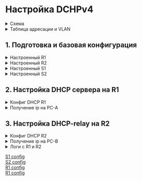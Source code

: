 # Настройка DCHPv4


<details> <summary>Схема</summary>
  
![изображение](https://user-images.githubusercontent.com/80280218/116880159-58010d80-ac2a-11eb-8fc2-fb5dee483897.png)
  
</details>

<details> <summary>Таблица адресации и VLAN</summary>
  
Подсеть A: 192.168.1.0/26 255.255.255.192 62 хоста  
Подсеть B: 192.168.1.64/27 255.255.255.224 30 хостов  
Подсеть C: 192.168.1.96/28 255.255.255.240 14 хостов  

| Device | Interface | IP Address   | Subnet Mask     | Default Gateway |
| ------ | --------- | ------------ | --------------- | --------------- |
| R1     | E0/0      | 10.0.0.1     | 255.255.255.252 | N/A             |
| R1     | E0/1      | N/A          | N/A             | N/A             |
| R1     | E0/1.100  | 192.168.1.1  | 255.255.255.192 | N/A             |
| R1     | E0/1.200  | 192.168.1.65 | 255.255.255.224 | N/A             |
| R1     | E0/1.1000 |              |                 | N/A             |
| R2     | E0/0      | 10.0.0.2     | 255.255.255.252 | N/A             |
| R2     | E0/1      | 192.168.1.97 | 255.255.255.240 | N/A             |
| S1     | VLAN 200  | 192.168.1.66 | 255.255.255.224 | 192.168.1.65    |
| S2     | VLAN 1    | 192.168.1.98 | 255.255.255.240 | 192.168.1.97    |
| PC-A   | NIC       | DHCP         | DHCP            | DHCP            |
| PC-B   | NIC       | DHCP         | DHCP            | DHCP            |

| VLAN | Name        | Interface Assigned |
| ---- | ----------- | ------------------ |
| 1    | N/A         | S2: E0/1           |
| 100  | Clients     | S1: E0/1           |
| 200  | Management  | S1: VLAN 200       |
| 999  | Parking_Lot | S1: E0/2-3         |
| 1000 | Native      | N/A                |
  
</details>


## 1. Подготовка и базовая конфигурация


<details> <summary>Настроенный R1</summary>

```
R1#show ip int br
Interface                  IP-Address      OK? Method Status                Protocol
Ethernet0/0                10.0.0.1        YES manual up                    up
Ethernet0/1                unassigned      YES unset  up                    up
Ethernet0/1.100            192.168.1.1     YES manual up                    up
Ethernet0/1.200            192.168.1.65    YES manual up                    up
Ethernet0/2                unassigned      YES unset  administratively down down
Ethernet0/3                unassigned      YES unset  administratively down down
R1#ping 10.0.0.2
Type escape sequence to abort.
Sending 5, 100-byte ICMP Echos to 10.0.0.2, timeout is 2 seconds:
!!!!!
Success rate is 100 percent (5/5), round-trip min/avg/max = 1/1/1 ms
```

</details>

<details> <summary>Настроенный R2</summary>
  
```
R2#sh ip int br
Interface                  IP-Address      OK? Method Status                Protocol
Ethernet0/0                10.0.0.2        YES manual up                    up
Ethernet0/1                192.168.1.97    YES manual up                    up
Ethernet0/2                unassigned      YES unset  administratively down down
Ethernet0/3                unassigned      YES unset  administratively down down
R2#ping 10.0.0.1
Type escape sequence to abort.
Sending 5, 100-byte ICMP Echos to 10.0.0.1, timeout is 2 seconds:
!!!!!
Success rate is 100 percent (5/5), round-trip min/avg/max = 1/1/1 ms
```
</details>  


<details> <summary>Настроенный S1</summary>
  
```
S1#show vlan

VLAN Name                             Status    Ports
---- -------------------------------- --------- -------------------------------
1    default                          active
100  Clients                          active    Et0/1
200  Management                       active
999  Parking Lot                      active    Et0/2, Et0/3
1000 Native                           active
...
S1#show ip int br
Interface              IP-Address      OK? Method Status                Protocol
Ethernet0/0            unassigned      YES unset  up                    up
Ethernet0/1            unassigned      YES unset  up                    up
Ethernet0/2            unassigned      YES unset  up                    up
Ethernet0/3            unassigned      YES unset  up                    up
Vlan200                192.168.1.66    YES manual up                    up
S1#ping 192.168.1.65
Type escape sequence to abort.
Sending 5, 100-byte ICMP Echos to 192.168.1.65, timeout is 2 seconds:
!!!!!
Success rate is 100 percent (5/5), round-trip min/avg/max = 1/1/1 ms
```

</details>

<details> <summary>Настроенный S2</summary>

```
S2#show vlan

VLAN Name                             Status    Ports
---- -------------------------------- --------- -------------------------------
1    default                          active    Et0/0, Et0/1, Et0/2, Et0/3

S2#show ip int br
Interface              IP-Address      OK? Method Status                Protocol
Ethernet0/0            unassigned      YES unset  up                    up
Ethernet0/1            unassigned      YES unset  up                    up
Ethernet0/2            unassigned      YES unset  up                    up
Ethernet0/3            unassigned      YES unset  up                    up
Vlan1                  192.168.1.98    YES manual up                    up

S2#ping 192.168.1.97
Type escape sequence to abort.
Sending 5, 100-byte ICMP Echos to 192.168.1.97, timeout is 2 seconds:
!!!!!
Success rate is 100 percent (5/5), round-trip min/avg/max = 1/1/1 ms
show 
```

</details>

## 2. Настройка DHCP сервера на R1

<details> <summary>Конфиг DHCP R1</summary>
  
```
R1(config)#do sh run | sec dhcp
ip dhcp excluded-address 192.168.1.1 192.168.1.5
ip dhcp excluded-address 192.168.1.97 192.168.1.98
ip dhcp pool Clients_Pool_1
 network 192.168.1.0 255.255.255.192
 domain-name ccna-lab.com
 default-router 192.168.1.1
 lease 2 12 30
ip dhcp pool R2_Client_LAN
 network 192.168.1.96 255.255.255.240
 domain-name ccna-lab.com
 default-router 192.168.1.97
 lease 2 12 30
 R1#show ip dhcp pool

Pool Clients_Pool_1 :
 Utilization mark (high/low)    : 100 / 0
 Subnet size (first/next)       : 0 / 0
 Total addresses                : 62
 Leased addresses               : 0
 Pending event                  : none
 1 subnet is currently in the pool :
 Current index        IP address range                    Leased addresses
 192.168.1.1          192.168.1.1      - 192.168.1.62      0

Pool R2_Client_LAN :
 Utilization mark (high/low)    : 100 / 0
 Subnet size (first/next)       : 0 / 0
 Total addresses                : 14
 Leased addresses               : 0
 Pending event                  : none
 1 subnet is currently in the pool :
 Current index        IP address range                    Leased addresses
 192.168.1.97         192.168.1.97     - 192.168.1.110     0

R1#show ip dhcp binding
Bindings from all pools not associated with VRF:
IP address          Client-ID/              Lease expiration        Type
                    Hardware address/
                    User name
R1#show ip dhcp server statistics
Memory usage         25176
Address pools        2
Database agents      0
Automatic bindings   0
Manual bindings      0
Expired bindings     0
Malformed messages   0
Secure arp entries   0
Message              Received
BOOTREQUEST          0
DHCPDISCOVER         0
DHCPREQUEST          0
DHCPDECLINE          0
DHCPRELEASE          0
DHCPINFORM           0
Message              Sent
BOOTREPLY            0
DHCPOFFER            0
DHCPACK              0
DHCPNAK              0

```

</details>

<details> <summary>Получение ip на PC-A</summary>

```
VPCS> dhcp -r
DDORA IP 192.168.1.6/26 GW 192.168.1.1
VPCS> show ip

NAME        : VPCS[1]
IP/MASK     : 192.168.1.6/26
GATEWAY     : 192.168.1.1
DNS         :
DHCP SERVER : 192.168.1.1
DHCP LEASE  : 217769, 217800/108900/190575
DOMAIN NAME : ccna-lab.com
MAC         : 00:50:79:66:68:05
LPORT       : 20000
RHOST:PORT  : 127.0.0.1:30000
MTU         : 1500

VPCS> ping 192.168.1.1
84 bytes from 192.168.1.1 icmp_seq=1 ttl=255 time=0.334 ms
84 bytes from 192.168.1.1 icmp_seq=2 ttl=255 time=0.537 ms
84 bytes from 192.168.1.1 icmp_seq=3 ttl=255 time=0.540 ms
84 bytes from 192.168.1.1 icmp_seq=4 ttl=255 time=0.502 ms
84 bytes from 192.168.1.1 icmp_seq=5 ttl=255 time=0.551 ms
```

</details>


## 3. Настройка DHCP-relay на R2

<details> <summary>Конфиг DHCP R2</summary>

```
R2(config-if)#do show run int eth0/1
Building configuration...

Current configuration : 125 bytes
!
interface Ethernet0/1
 description link to S2
 ip address 192.168.1.97 255.255.255.240
 ip helper-address 192.168.1.1
end
```

</details>
  
<details> <summary>Получение ip на PC-B</summary>

```
VPCS> dhcp -r
DDORA IP 192.168.1.99/28 GW 192.168.1.97

VPCS> show ip

NAME        : VPCS[1]
IP/MASK     : 192.168.1.99/28
GATEWAY     : 192.168.1.97
DNS         :
DHCP SERVER : 10.0.0.1
DHCP LEASE  : 217788, 217800/108900/190575
DOMAIN NAME : ccna-lab.com
MAC         : 00:50:79:66:68:06
LPORT       : 20000
RHOST:PORT  : 127.0.0.1:30000
MTU         : 1500

VPCS> ping 192.168.1.1
84 bytes from 192.168.1.1 icmp_seq=1 ttl=254 time=0.529 ms
84 bytes from 192.168.1.1 icmp_seq=2 ttl=254 time=0.608 ms
84 bytes from 192.168.1.1 icmp_seq=3 ttl=254 time=0.689 ms
84 bytes from 192.168.1.1 icmp_seq=4 ttl=254 time=0.632 ms
84 bytes from 192.168.1.1 icmp_seq=5 ttl=254 time=0.746 ms

```

</details>


<details> <summary>Логи с R1 и R2</summary>

```
R1#show ip dhcp binding
Bindings from all pools not associated with VRF:
IP address          Client-ID/              Lease expiration        Type
                    Hardware address/
                    User name
192.168.1.6         0100.5079.6668.05       May 06 2021 05:10 AM    Automatic
192.168.1.99        0100.5079.6668.06       May 06 2021 05:15 AM    Automatic
R1#show ip dhcp server statistics
Memory usage         42094
Address pools        2
Database agents      0
Automatic bindings   2
Manual bindings      0
Expired bindings     0
Malformed messages   0
Secure arp entries   0

Message              Received
BOOTREQUEST          0
DHCPDISCOVER         4
DHCPREQUEST          2
DHCPDECLINE          0
DHCPRELEASE          0
DHCPINFORM           0

Message              Sent
BOOTREPLY            0
DHCPOFFER            2
DHCPACK              2
DHCPNAK              0
```
***

```
R2#show ip dhcp server statistics
Memory usage         22565
Address pools        0
Database agents      0
Automatic bindings   0
Manual bindings      0
Expired bindings     0
Malformed messages   0
Secure arp entries   0

Message              Received
BOOTREQUEST          0
DHCPDISCOVER         0
DHCPREQUEST          0
DHCPDECLINE          0
DHCPRELEASE          0
DHCPINFORM           0

Message              Sent
BOOTREPLY            0
DHCPOFFER            0
DHCPACK              0

```

</details>


[S1 config](https://github.com/bor654/OTUS-NE/blob/57d5e38647ee2e5c5808aaf25cd74f29db47282c/Lab3/S1_cfg)  
[S2 config](https://github.com/bor654/OTUS-NE/blob/ecb964c663ea26b4eb9b079bccc7cd04860b17ef/Lab3/S2_cfg)  
[R1 config](https://github.com/bor654/OTUS-NE/blob/241cf164e2605e76206bae8efd291848daecf119/Lab3/R1_cfg)  
[R1 config](https://github.com/bor654/OTUS-NE/blob/18acab581ad653b96940945cf53b02372bc6b577/Lab3/R2_cfg)  
